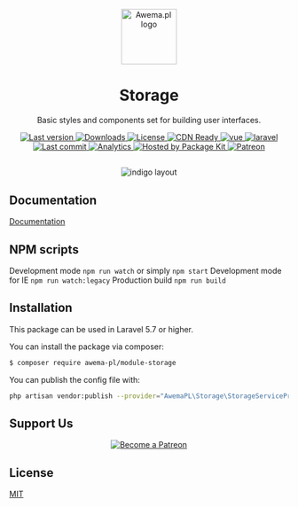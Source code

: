 <p align="center">
    <a href="https://www.awema.pl/?utm_source=github&utm_medium=storage" target="_blank" rel="noopener noreferrer">
        <img width="100" src="https://static.awema.pl/promo/Logo_sign_color.svg" alt="Awema.pl logo">
    </a>
</p>

<h1 align="center">Storage</h1>

<p align="center">Basic styles and components set for building user interfaces.</p>


<p align="center">
    <a href="https://www.awema.pl/?utm_source=github&amp;utm_medium=shields">
        <img src="https://www.awema.pl/4GBWO/awema-pl/module-storage/version.svg" alt="Last version" >
    </a>
    <a href="https://www.awema.pl/?utm_source=github&amp;utm_medium=shields">
        <img src="https://www.awema.pl/4GBWO/awema-pl/module-storage/downloads.svg" alt="Downloads" >
    </a>
    <a href="https://www.awema.pl/?utm_source=github&amp;utm_medium=shields">
        <img src="https://img.shields.io/github/license/awema-pl/module-storage.svg" alt="License" />
    </a>
    <a href="https://www.awema.pl/?utm_source=github&amp;utm_medium=shields">
        <img src="https://www.awema.pl/4GBWO/awema-pl/module-storage/status.svg" alt="CDN Ready" /> 
    </a>
    <a href="https://www.awema.pl/?utm_source=github&amp;utm_medium=shields" target="_blank">
        <img src="https://static.awema.pl/badges/vuejs.svg" alt="vue" />
    </a>
    <a href="https://www.awema.pl/?utm_source=github&amp;utm_medium=shields" target="_blank">
        <img src="https://static.awema.pl/badges/laravel.svg" alt="laravel" />
    </a>
    <a href="https://www.awema.pl/?utm_source=github&amp;utm_medium=shields">
        <img src="https://img.shields.io/github/last-commit/awema-pl/module-storage.svg" alt="Last commit" />
    </a>
    <a href="https://github.com/awema-pl/awema-pl">
        <img src="https://ga-beacon.appspot.com/UA-134431636-1/awema-pl/module-storage" alt="Analytics" />
    </a>
    <a href="https://www.awema.pl/?utm_source=github&amp;utm_medium=shields">
        <img src="https://www.awema.pl/badges/hosted.svg" alt="Hosted by Package Kit" />
    </a>
    <a href="https://www.patreon.com/join/awemadotio">
        <img src="https://static.awema.pl/badges/patreon.svg" alt="Patreon" />
    </a>
</p>

##
<p align="center">
    <img src="https://static.awema.pl/github/cover-desktop.gif" alt="indigo layout" />
</p>

## Documentation

[Documentation](https://www.awema.pl/documentation/components/storage)

## NPM scripts

Development mode `npm run watch` or simply `npm start`
Development mode for IE `npm run watch:legacy`
Production build `npm run build`

## Installation

This package can be used in Laravel 5.7 or higher. 

You can install the package via composer:

``` bash
$ composer require awema-pl/module-storage
```

You can publish the config file with:

```bash
php artisan vendor:publish --provider="AwemaPL\Storage\StorageServiceProvider" --tag="config"
```

## Support Us

<p align="center">
    <a href="https://www.patreon.com/awemadotio" target="_blank">
        <img src="https://c5.patreon.com/external/logo/become_a_patron_button.png" alt="Become a Patreon">
    </a>
</p>

## License

[MIT](http://opensource.org/licenses/MIT)
 